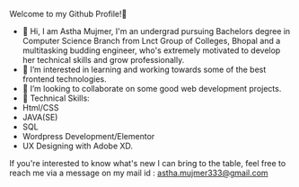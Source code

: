 Welcome to my Github Profile!👋

- 🌱 Hi, I am Astha Mujmer, I'm an undergrad pursuing Bachelors degree in Computer Science Branch from Lnct Group of Colleges, Bhopal and a multitasking budding engineer, who's extremely motivated to develop her technical skills and grow professionally.
- 🌱 I’m interested in learning and working towards some of the best frontend technologies.
- 🌱 I’m looking to collaborate on some good web development projects.
- 🌱 Technical Skills:
- Html/CSS
- JAVA(SE)
- SQL
- Wordpress Development/Elementor
- UX Designing with Adobe XD.

If you're interested to know what's new I can bring to the table, feel free to reach me via a message on my mail id : astha.mujmer333@gmail.com
